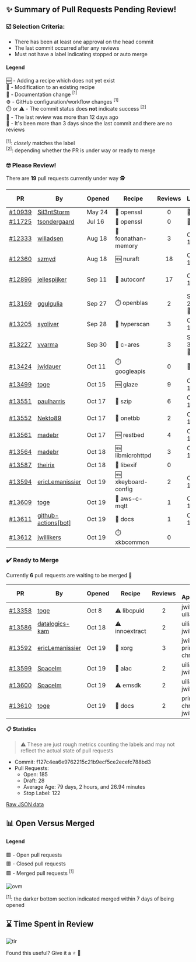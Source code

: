 ## :sparkles: Summary of Pull Requests Pending Review!

### :ballot_box_with_check: Selection Criteria:

- There has been at least one approval on the head commit
- The last commit occurred after any reviews
- Must not have a label indicating stopped or auto merge

#### Legend

:new: - Adding a recipe which does not yet exist<br>
:memo: - Modification to an existing recipe<br>
:green_book: - Documentation change <sup>[1]</sup><br>
:gear: - GitHub configuration/workflow changes <sup>[1]</sup><br>
:stopwatch: or :warning: - The commit status does **not** indicate success <sup>[2]</sup><br>
:bell: - The last review was more than 12 days ago<br>
:eyes: - It's been more than 3 days since the last commit and there are no reviews<br>
<br>
<sup>[1]</sup>: _closely_ matches the label<br>
<sup>[2]</sup>: depending whether the PR is under way or ready to merge

### :nerd_face: Please Review! 

There are **19** pull requests currently under way :detective:

PR | By | Opened | Recipe | Reviews | Last | :stop_sign: Blockers | :star2: Approvers
:---: | --- | --- | --- | :---: | --- | --- | ---
[#10939](https://github.com/conan-io/conan-center-index/pull/10939)|[Sil3ntStorm](https://github.com/Sil3ntStorm)|May 24|:memo: openssl|0|:eyes:||
[#11725](https://github.com/conan-io/conan-center-index/pull/11725)|[tsondergaard](https://github.com/tsondergaard)|Jul 16|:memo: openssl|0|:eyes:||
[#12333](https://github.com/conan-io/conan-center-index/pull/12333)|[willadsen](https://github.com/willadsen)|Aug 18|:memo: foonathan-memory|3|Oct 15||SSE4
[#12360](https://github.com/conan-io/conan-center-index/pull/12360)|[szmyd](https://github.com/szmyd)|Aug 18|:new: nuraft|18|Oct 17||SSE4
[#12896](https://github.com/conan-io/conan-center-index/pull/12896)|[jellespijker](https://github.com/jellespijker)|Sep 11|:memo: autoconf|17|Oct 16|uilianries|prince-chrismc, jwillikers
[#13169](https://github.com/conan-io/conan-center-index/pull/13169)|[ggulgulia](https://github.com/ggulgulia)|Sep 27|:stopwatch: openblas|2|Sep 27 :bell:||
[#13205](https://github.com/conan-io/conan-center-index/pull/13205)|[syoliver](https://github.com/syoliver)|Sep 28|:memo: hyperscan|3|Oct 18||jwillikers
[#13227](https://github.com/conan-io/conan-center-index/pull/13227)|[vvarma](https://github.com/vvarma)|Sep 30|:memo: c-ares|3|Sep 30 :bell:|uilianries|jwillikers
[#13424](https://github.com/conan-io/conan-center-index/pull/13424)|[jwidauer](https://github.com/jwidauer)|Oct 11|:stopwatch: googleapis|0|:eyes:||
[#13499](https://github.com/conan-io/conan-center-index/pull/13499)|[toge](https://github.com/toge)|Oct 15|:new: glaze|9|Oct 19||jwillikers
[#13551](https://github.com/conan-io/conan-center-index/pull/13551)|[paulharris](https://github.com/paulharris)|Oct 17|:memo: szip|6|Oct 19||prince-chrismc
[#13552](https://github.com/conan-io/conan-center-index/pull/13552)|[Nekto89](https://github.com/Nekto89)|Oct 17|:memo: onetbb|2|Oct 18||prince-chrismc
[#13561](https://github.com/conan-io/conan-center-index/pull/13561)|[madebr](https://github.com/madebr)|Oct 17|:new: restbed|4|Oct 19||
[#13564](https://github.com/conan-io/conan-center-index/pull/13564)|[madebr](https://github.com/madebr)|Oct 18|:new: libmicrohttpd|3|Oct 19||
[#13587](https://github.com/conan-io/conan-center-index/pull/13587)|[theirix](https://github.com/theirix)|Oct 18|:memo: libexif|0|||
[#13594](https://github.com/conan-io/conan-center-index/pull/13594)|[ericLemanissier](https://github.com/ericLemanissier)|Oct 19|:new: xkeyboard-config|2|Oct 19||jwillikers
[#13609](https://github.com/conan-io/conan-center-index/pull/13609)|[toge](https://github.com/toge)|Oct 19|:memo: aws-c-mqtt|1|Oct 19||jwillikers
[#13611](https://github.com/conan-io/conan-center-index/pull/13611)|[github-actions[bot]](https://github.com/github-actions[bot])|Oct 19|:green_book: docs|1|Oct 19||prince-chrismc
[#13612](https://github.com/conan-io/conan-center-index/pull/13612)|[jwillikers](https://github.com/jwillikers)|Oct 19|:stopwatch: xkbcommon|0|||


### :heavy_check_mark: Ready to Merge 

Currently **6** pull requests are waiting to be merged :tada:


PR | By | Opened | Recipe | Reviews | :star2: Approvers
:---: | --- | --- | --- | :---: | ---
[#13358](https://github.com/conan-io/conan-center-index/pull/13358)|[toge](https://github.com/toge)|Oct 8|:warning: libcpuid|2|jwillikers, uilianries
[#13586](https://github.com/conan-io/conan-center-index/pull/13586)|[datalogics-kam](https://github.com/datalogics-kam)|Oct 18|:warning: innoextract|2|uilianries, jwillikers
[#13592](https://github.com/conan-io/conan-center-index/pull/13592)|[ericLemanissier](https://github.com/ericLemanissier)|Oct 19|:memo: xorg|3|jwillikers, prince-chrismc
[#13599](https://github.com/conan-io/conan-center-index/pull/13599)|[SpaceIm](https://github.com/SpaceIm)|Oct 19|:memo: alac|2|uilianries, jwillikers
[#13600](https://github.com/conan-io/conan-center-index/pull/13600)|[SpaceIm](https://github.com/SpaceIm)|Oct 19|:warning: emsdk|2|uilianries, jwillikers
[#13610](https://github.com/conan-io/conan-center-index/pull/13610)|[toge](https://github.com/toge)|Oct 19|:green_book: docs|2|prince-chrismc, jwillikers


#### :clipboard: Statistics

> :warning: These are just rough metrics counting the labels and may not reflect the actual state of pull requests

- Commit: f127c4ea6e9762215c21b9ecf5ce2ecefc788bd3
- Pull Requests:
	- Open: 185
	- Draft: 28
	- Average Age: 79 days, 2 hours, and 26.94 minutes
	- Stop Label: 122
	

[Raw JSON data](https://raw.githubusercontent.com/prince-chrismc/conan-center-index-pending-review/raw-data/pending-review.json)

## :bar_chart: Open Versus Merged

#### Legend

:green_square: - Open pull requests<br>
:red_square: - Closed pull requests<br>
:purple_square: - Merged pull requests <sup>[1]</sup><br>

![ovm](https://github.com/prince-chrismc/conan-center-index-pending-review/blob/raw-data/open-versus-merged.gif?raw=true)

<sup>[1]</sup>: the darker bottom section indicated merged within 7 days of being opened

## :hourglass: Time Spent in Review

![tir](https://github.com/prince-chrismc/conan-center-index-pending-review/blob/raw-data/time-in-review.png?raw=true)

Found this useful? Give it a :star: :pray:
	